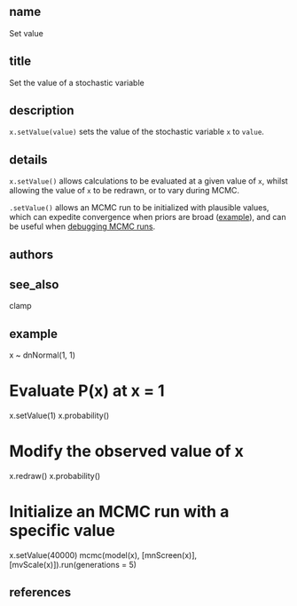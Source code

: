 ## name
Set value
## title
Set the value of a stochastic variable

## description
`x.setValue(value)` sets the value of the stochastic variable `x` to `value`.

## details
`x.setValue()` allows calculations to be evaluated at a given value of `x`, whilst allowing the value
of `x` to be redrawn, or to vary during MCMC.

`.setValue()` allows an MCMC run to be initialized with plausible values,
which can expedite convergence when priors are broad
([example](https://revbayes.github.io/tutorials/divrate/branch_specific.html#specifying-the-model)),
and can be useful when [debugging MCMC runs](https://revbayes.github.io/tutorials/mcmc_troubleshooting/#starting-values).

## authors

## see_also
clamp
## example
x ~ dnNormal(1, 1)

# Evaluate P(x) at x = 1
x.setValue(1)
x.probability()

# Modify the observed value of x
x.redraw()
x.probability()

# Initialize an MCMC run with a specific value
x.setValue(40000)
mcmc(model(x), [mnScreen(x)], [mvScale(x)]).run(generations = 5)


## references

